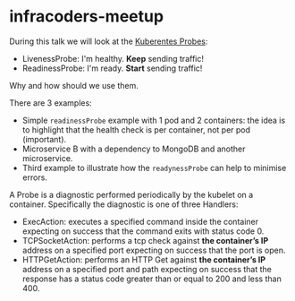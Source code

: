 # infracoders-meetup

During this talk we will look at the [Kuberentes Probes](http://kubernetes.io/docs/user-guide/pod-states/#container-probes):

* LivenessProbe: I'm healthy. **Keep** sending traffic!
* ReadinessProbe: I'm ready. **Start** sending traffic!

Why and how should we use them.

There are 3 examples:

* Simple `readinessProbe` example with 1 pod and 2 containers: the idea is to highlight that the health check is per container, not per pod (important).
* Microservice B with a dependency to MongoDB and another microservice.
* Third example to illustrate how the `readynessProbe` can help to minimise errors.



A Probe is a diagnostic performed periodically by the kubelet on a container. Specifically the diagnostic is one of three Handlers:

* ExecAction: executes a specified command inside the container expecting on success that the command exits with status code 0.
* TCPSocketAction: performs a tcp check against **the container’s IP** address on a specified port expecting on success that the port is open.
* HTTPGetAction: performs an HTTP Get against **the container’s IP** address on a specified port and path expecting on success that the response has a status code greater than or equal to 200 and less than 400.
